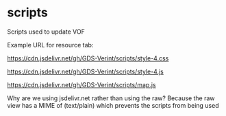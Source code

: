 # scripts
Scripts used to update VOF

Example URL for resource tab:

https://cdn.jsdelivr.net/gh/GDS-Verint/scripts/style-4.css

https://cdn.jsdelivr.net/gh/GDS-Verint/scripts/style-4.js

https://cdn.jsdelivr.net/gh/GDS-Verint/scripts/map.js

Why are we using jsdelivr.net rather than using the raw?
Because the raw view has a MIME of (text/plain) which prevents the scripts from being used
